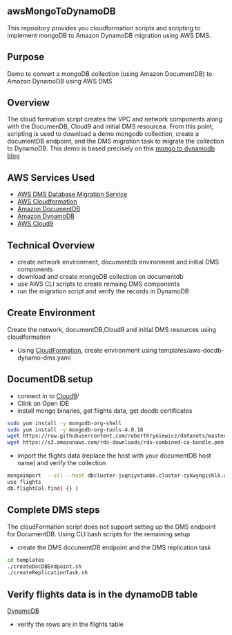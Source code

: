## awsMongoToDynamoDB
This repository provides you cloudformation scripts and scripting to implement mongoDB to Amazon DynamoDB migration using AWS DMS.

## Purpose
Demo to convert a mongoDB collection (using Amazon DocumentDB) to Amazon DynamoDB using AWS DMS

## Overview
The cloud formation script creates the VPC and network components along with the DocumenDB, Cloud9 and initial DMS resourcea.  From this point, scripting is used to download a demo mongodb collection, create a documentDB endpoint, and the DMS migration task to migrate the collection to DynamoDB.  This demo is based precisely on this [mongo to dynamodb blog](https://aws.amazon.com/blogs/database/performing-a-live-migration-from-a-mongodb-cluster-to-amazon-dynamodb/)

## AWS Services Used

* [AWS DMS Database Migration Service](https://aws.amazon.com/dms/)
* [AWS Cloudformation](https://aws.amazon.com/cloudformation/)
* [Amazon DocumentDB](https://aws.amazon.com/documentdb/)
* [Amazon DynamoDB](https://aws.amazon.com/dynamodb/)
* [AWS Cloud9](https://aws.amazon.com/cloud9/)

## Technical Overview

* create network environment, documentdb environment and initial DMS components
* download and create mongoDB collection on documentdb
* use AWS CLI scripts to create remaing DMS components
* run the migration script and verify the records in DynamoDB

## Create Environment
Create the network, documentDB,Cloud9 and initial DMS resources using cloudformation

* Using [CloudFormation](https://console.aws.amazon.com/cloudformation/), create environment using templates/aws-docdb-dynamo-dms.yaml

## DocumentDB setup 
* connect in to [Cloud9](https://console.aws.amazon.com/cloud9)/ 
* Clink on Open IDE
* install mongo binaries, get flights data, get docdb certificates
```bash
sudo yum install -y mongodb-org-shell
sudo yum install -y mongodb-org-tools-4.0.18
wget https://raw.githubusercontent.com/roberthryniewicz/datasets/master/airline-dataset/flights/flights.csv
wget https://s3.amazonaws.com/rds-downloads/rds-combined-ca-bundle.pem
```
* import the flights data (replace the host with your documentDB host name) and verify the collection
```bash
mongoimport  --ssl --host dbcluster-juqniyxtumbk.cluster-cykwyngishlk.us-east-1.docdb.amazonaws.com:27017 --sslCAFile rds-combined-ca-bundle.pem --username dbmaster --password dbmaster123 --type csv --file airports.txt --collection=flightCol --db=flights --headerline
use flights
db.flightCol.find( {} )
```
## Complete DMS steps
The cloudFormation script does not support setting up the DMS endpoint for DocumentDB.  Using CLI bash scripts for the remaining setup
* create the DMS documentDB endpoint and the DMS replication task
```bash
cd templates
./createDocDBEndpoint.sh
./createReplicationTask.sh
```
## Verify flights data is in the dynamoDB table
[DynamoDB](https://console.aws.amazon.com/dynamodb)
* verify the rows are in the flights table
